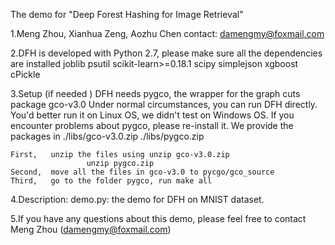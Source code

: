 
The demo for "Deep Forest Hashing for Image Retrieval"

1.Meng Zhou, Xianhua Zeng, Aozhu Chen
  contact: damengmy@foxmail.com

2.DFH is developed with Python 2.7, please make sure all the dependencies are installed
	joblib
	psutil
	scikit-learn>=0.18.1
	scipy
	simplejson
	xgboost
	cPickle
	
3.Setup (if needed )
	DFH needs pygco, the wrapper for the graph cuts package gco-v3.0
	Under normal circumstances, you can run DFH directly. 
	You'd better run it on Linux OS, we didn't test on Windows OS.
	If you encounter problems about pygco, please re-install it.
	We provide the packages in ./libs/gco-v3.0.zip ./libs/pygco.zip

	First,   unzip the files using unzip gco-v3.0.zip 
				     unzip pygco.zip
	Second,  move all the files in gco-v3.0 to pycgo/gco_source
	Third,   go to the folder pygco, run make all
	 

4.Description:
    demo.py:           the demo for DFH on MNIST dataset.


5.If you have any questions about this demo, please feel free to contact Meng Zhou (damengmy@foxmail.com)
    
